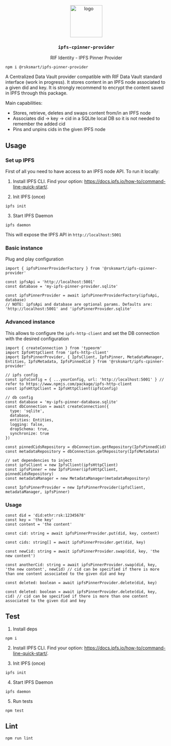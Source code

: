 <p align="middle">
    <img src="https://www.rifos.org/assets/img/logo.svg" alt="logo" height="100" >
</p>
<h3 align="middle"><code>ipfs-cpinner-provider</code></h3>
<p align="middle">
    RIF Identity - IPFS Pinner Provider
</p>


```
npm i @rsksmart/ipfs-pinner-provider
```

A Centralized Data Vault provider compatible with RIF Data Vault standard interface (work in progress). It stores content in an IPFS node associated to a given did and key.
It is strongly recommend to encrypt the content saved in IPFS through this package.

Main capabilities:
- Stores, retrieve, deletes and swaps content from/in an IPFS node
- Associates did -> key -> cid in a SQLite local DB so it is not needed to remember the added cid
- Pins and unpins cids in the given IPFS node

## Usage

### Set up IPFS 

First of all you need to have access to an IPFS node API. To run it locally:

1. Install IPFS CLI. Find your option: https://docs.ipfs.io/how-to/command-line-quick-start/.

2. Init IPFS (once)

  ```
  ipfs init
  ```

3. Start IPFS Daemon

  ```
  ipfs daemon
  ```

  This will expose the IPFS API in `http://localhost:5001`

### Basic instance

Plug and play configuration

```typescript=
import { ipfsPinnerProviderFactory } from '@rsksmart/ipfs-cpinner-provider'

const ipfsApi = 'http://localhost:5001'
const database = 'my-ipfs-pinner-provider.sqlite'

const ipfsPinnerProvider = await ipfsPinnerProviderFactory(ipfsApi, database)
// NOTE: ipfsApi and database are optional params. Defaults are: 'http://localhost:5001' and 'ipfsPinnerProvider.sqlite'
```

### Advanced instance

This allows to configure the `ipfs-http-client` and set the DB connection with the desired configuration

```typescript=
import { createConnection } from 'typeorm'
import IpfsHttpClient from 'ipfs-http-client'
import IpfsPinnerProvider, { IpfsClient, IpfsPinner, MetadataManager, Entities, IpfsMetadata, IpfsPinnedCid } from '@rsksmart/ipfs-cpinner-provider'

// ipfs config
const ipfsConfig = { ...yourConfig, url: 'http://localhost:5001' } // refer to https://www.npmjs.com/package/ipfs-http-client
const ipfsHttpClient = IpfsHttpClient(ipfsConfig) 

// db config
const database = 'my-ipfs-pinner-database.sqlite'
const dbConnection = await createConnection({
  type: 'sqlite',
  database,
  entities: Entities,
  logging: false,
  dropSchema: true,
  synchronize: true
})

const pinnedCidsRepository = dbConnection.getRepository(IpfsPinnedCid)
const metadataRepository = dbConnection.getRepository(IpfsMetadata)

// set dependencies to inject
const ipfsClient = new IpfsClient(ipfsHttpClient)
const ipfsPinner = new IpfsPinner(ipfsHttpClient, pinnedCidsRepository)
const metadataManager = new MetadataManager(metadataRepository)

const IpfsPinnerProvider = new IpfsPinnerProvider(ipfsClient, metadataManager, ipfsPinner)
```

### Usage

```typescript=
const did = 'did:ethr:rsk:12345678'
const key = 'the key'
const content = 'the content'

const cid: string = await ipfsPinnerProvider.put(did, key, content)

const cids: string[] = await ipfsPinnerProvider.get(did, key)

const newCid: string = await ipfsPinnerProvider.swap(did, key, 'the new content')

const anotherCid: string = await ipfsPinnerProvider.swap(did, key, 'the new content', newCid) // cid can be specified if there is more than one content associated to the given did and key

const deleted: boolean = await ipfsPinnerProvider.delete(did, key)

const deleted: boolean = await ipfsPinnerProvider.delete(did, key, cid) // cid can be specified if there is more than one content associated to the given did and key
```

## Test

1. Install deps

  ```
  npm i
  ```

2. Install IPFS CLI. Find your option: https://docs.ipfs.io/how-to/command-line-quick-start/.

3. Init IPFS (once)

  ```
  ipfs init
  ```

4. Start IPFS Daemon

  ```
  ipfs daemon
  ```

5. Run tests

  ```
  npm test
  ```

## Lint

```
npm run lint
```